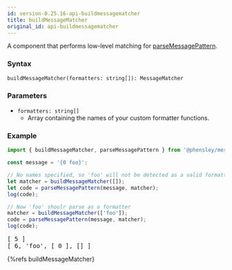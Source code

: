 ```yaml
---
id: version-0.25.16-api-buildmessagematcher
title: buildMessageMatcher
original_id: api-buildmessagematcher
---
```


A component that performs low-level matching for [parseMessagePattern](api-parsemessagepattern.html).

### Syntax

```syntax
buildMessageMatcher(formatters: string[]): MessageMatcher
```

### Parameters

  - <code class="def">formatters: <span>string[]</span></code>
    - Array containing the names of your custom formatter functions.

### Example

```typescript
import { buildMessageMatcher, parseMessagePattern } from '@phensley/messageformat';

const message = '{0 foo}';

// No names specified, so 'foo' will not be detected as a valid formatter
let matcher = buildMessageMatcher([]);
let code = parseMessagePattern(message, matcher);
log(code);

// Now 'foo' shoulr parse as a formatter
matcher = buildMessageMatcher(['foo']);
code = parseMessagePattern(message, matcher);
log(code);
```
<pre class="output">
[ 5 ]
[ 6, 'foo', [ 0 ], [] ]
</pre>

{%refs buildMessageMatcher}
